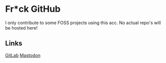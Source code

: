 # Fr*ck GitHub

I only contribute to some FOSS projects using this acc. No actual repo's will be hosted here!

## Links
[GitLab](https://gitlab.com/HiWhatName/)
[Mastodon](https://mastodon.social/@HiWhatName)

